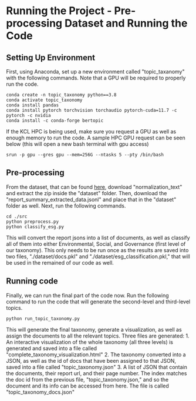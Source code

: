 
# Running the Project - Pre-processing Dataset and Running the Code

## Setting Up Environment
First, using Anaconda, set up a new environment called "topic_taxanomy" with the following commands. Note that a GPU will be required to properly run the code.

	conda create -n topic_taxonomy python==3.8
	conda activate topic_taxonomy
	conda install pandas
	conda install pytorch torchvision torchaudio pytorch-cuda=11.7 -c pytorch -c nvidia
	conda install -c conda-forge bertopic

If the KCL HPC is being used, make sure you request a GPU as well as enough memory to run the code. A sample HPC GPU request can be seen below (this will open a new bash terminal with gpu access)

	srun -p gpu --gres gpu --mem=256G --ntasks 5 --pty /bin/bash
	 
## Pre-processing
From the dataset, that can be found [here](https://drive.google.com/drive/folders/1gWwm6k8K_1MmeaIVmywDcaPyR78Y-h7V), download "normalization_text" and extract the zip inside the "dataset" folder. Then, download the "report_summary_extracted_data.jsonl" and place that in the "dataset" folder as well. Next, run the following commands.

	cd ./src
	python preprocess.py
	python classify_esg.py

This will convert the report jsons into a list of documents, as well as classify all of them into either Environmental, Social, and Governance (first level of our taxonomy). This only needs to be run once as the results are saved into two files,  "./dataset/docs.pkl" and "./dataset/esg_classification.pkl," that will be used in the remained of our code as well.

## Running code 
Finally, we can run the final part of the code now. Run the following command to run the code that will generate the second-level and third-level topics.

	python run_topic_taxonomy.py

This will generate the final taxonomy, generate a visualization, as well as assign the documents to all the relevant topics.
Three files are generated:
	1.  An interactive visualization of the whole taxonomy (all three levels) is generated and saved into a file called "complete_taxonomy_visualization.html"
	2. The taxonomy converted into a JSON, as well as the id of docs that have been assigned to that JSON, saved into a file called "topic_taxonomy.json"
	3. A list of JSON that contain the documents, their report url, and their page number. The index matches the doc id from the previous file, "topic_taxonomy.json," and so the document and its info can be accessed from here. The file is called "topic_taxonomy_docs.json"
